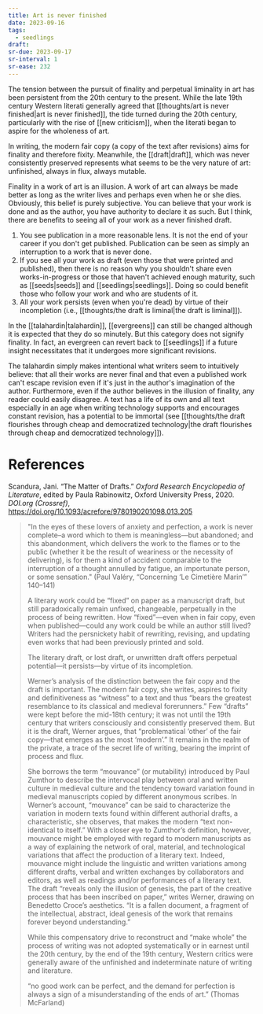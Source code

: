 ```yaml
---
title: Art is never finished
date: 2023-09-16
tags:
  - seedlings
draft:
sr-due: 2023-09-17
sr-interval: 1
sr-ease: 232
---
```

The tension between the pursuit of finality and perpetual liminality in art has been persistent from the 20th century to the present. While the late 19th century Western literati generally agreed that [[thoughts/art is never finished|art is never finished]], the tide turned during the 20th century, particularly with the rise of [[new criticism]], when the literati began to aspire for the wholeness of art.

In writing, the modern fair copy (a copy of the text after revisions) aims for finality and therefore fixity. Meanwhile, the [[draft|draft]], which was never consistently preserved represents what seems to be the very nature of art: unfinished, always in flux, always mutable.

Finality in a work of art is an illusion. A work of art can always be made better as long as the writer lives and perhaps even when he or she dies. Obviously, this belief is purely subjective. You can believe that your work is done and as the author, you have authority to declare it as such. But I think, there are benefits to seeing all of your work as a never finished draft.

1. You see publication in a more reasonable lens. It is not the end of your career if you don't get published. Publication can be seen as simply an interruption to a work that is never done.
2. If you see all your work as draft (even those that were printed and published), then there is no reason why you shouldn't share even works-in-progress or those that haven't achieved enough maturity, such as [[seeds|seeds]] and [[seedlings|seedlings]]. Doing so could benefit those who follow your work and who are students of it.
3. All your work persists (even when you're dead) by virtue of their incompletion (i.e., [[thoughts/the draft is liminal|the draft is liminal]]).

In the [[talahardin|talahardin]], [[evergreens]] can still be changed although it is expected that they do so minutely. But this category does not signify finality. In fact, an evergreen can revert back to [[seedlings]] if a future insight necessitates that it undergoes more significant revisions.

The talahardin simply makes intentional what writers seem to intuitively believe: that all their works are never final and that even a published work can't escape revision even if it's just in the author's imagination of the author. Furthermore, even if the author believes in the illusion of finality, any reader could easily disagree. A text has a life of its own and all text especially in an age when writing technology supports and encourages constant revision, has a potential to be immortal (see [[thoughts/the draft flourishes through cheap and democratized technology|the draft flourishes through cheap and democratized technology]]).

# References

Scandura, Jani. “The Matter of Drafts.” _Oxford Research Encyclopedia of Literature_, edited by Paula Rabinowitz, Oxford University Press, 2020. _DOI.org (Crossref)_, https://doi.org/10.1093/acrefore/9780190201098.013.205

>"In the eyes of these lovers of anxiety and perfection, a work is never complete–a word which to them is meaningless—but abandoned; and this abandonment, which delivers the work to the flames or to the public (whether it be the result of weariness or the necessity of delivering), is for them a kind of accident comparable to the interruption of a thought annulled by fatigue, an importunate person, or some sensation." (Paul Valéry, “Concerning ‘Le Cimetière Marin’” 140–141)
>
>A literary work could be “fixed” on paper as a manuscript draft, but still paradoxically remain unfixed, changeable, perpetually in the process of being rewritten. How “fixed”—even when in fair copy, even when published—could any work could be while an author still lived? Writers had the persnickety habit of rewriting, revising, and updating even works that had been previously printed and sold.
>
>The literary draft, or lost draft, or unwritten draft offers perpetual potential—it persists—by virtue of its incompletion.
>
>Werner’s analysis of the distinction between the fair copy and the draft is important. The modern fair copy, she writes, aspires to fixity and definitiveness as “witness” to a text and thus “bears the greatest resemblance to its classical and medieval forerunners.” Few “drafts” were kept before the mid-18th century; it was not until the 19th century that writers consciously and consistently preserved them. But it is the draft, Werner argues, that “problematical ‘other’ of the fair copy—that emerges as the most ‘modern’.” It remains in the realm of the private, a trace of the secret life of writing, bearing the imprint of process and flux.
>
>She borrows the term “mouvance” (or mutability) introduced by Paul Zumthor to describe the intervocal play between oral and written culture in medieval culture and the tendency toward variation found in medieval manuscripts copied by different anonymous scribes. In Werner’s account, “mouvance” can be said to characterize the variation in modern texts found within different authorial drafts, a characteristic, she observes, that makes the modern “text non-identical to itself.” With a closer eye to Zumthor’s definition, however, mouvance might be employed with regard to modern manuscripts as a way of explaining the network of oral, material, and technological variations that affect the production of a literary text. Indeed, mouvance might include the linguistic and written variations among different drafts, verbal and written exchanges by collaborators and editors, as well as readings and/or performances of a literary text. The draft “reveals only the illusion of genesis, the part of the creative process that has been inscribed on paper,” writes Werner, drawing on Benedetto Croce’s aesthetics. “It is a fallen document, a fragment of the intellectual, abstract, ideal genesis of the work that remains forever beyond understanding.”
>
>While this compensatory drive to reconstruct and “make whole” the process of writing was not adopted systematically or in earnest until the 20th century, by the end of the 19th century, Western critics were generally aware of the unfinished and indeterminate nature of writing and literature.
>
>“no good work can be perfect, and the demand for perfection is always a sign of a misunderstanding of the ends of art.” (Thomas McFarland)